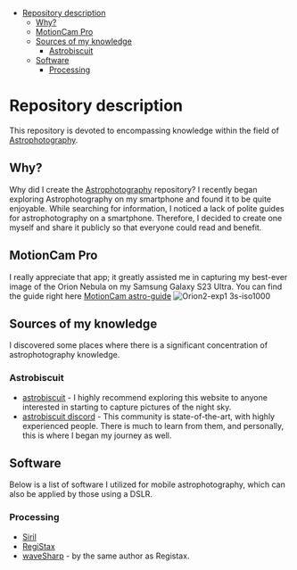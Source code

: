 - [Repository description](#repository-description)
  - [Why?](#why)
  - [MotionCam Pro](#motioncam-pro)
  - [Sources of my knowledge](#sources-of-my-knowledge)
    - [Astrobiscuit](#astrobiscuit)
  - [Software](#software)
    - [Processing](#processing) 

# Repository description
This repository is devoted to encompassing knowledge within the field of [Astrophotography](https://en.wikipedia.org/wiki/Astrophotography).

## Why?
Why did I create the [Astrophotography](https://github.com/SoongVilda/Astrophotography) repository? I recently began exploring Astrophotography on my smartphone and found it to be quite enjoyable. While searching for information, I noticed a lack of polite guides for astrophotography on a smartphone. Therefore, I decided to create one myself and share it publicly so that everyone could read and benefit.

## MotionCam Pro
I really appreciate that app; it greatly assisted me in capturing my best-ever image of the Orion Nebula on my Samsung Galaxy S23 Ultra. You can find the guide right here [MotionCam astro-guide](https://github.com/SoongVilda/Astrophotography/blob/main/MotionCam-repo/MotionCam-astro-guide.md)
![Orion2-exp1 3s-iso1000](https://github.com/SoongVilda/Astrophotography/assets/61845673/e975c831-2f4b-4394-87ea-d4c076b8c17d)

## Sources of my knowledge
I discovered some places where there is a significant concentration of astrophotography knowledge.

### Astrobiscuit
- [astrobiscuit](https://astrobiscuit.com/) - I highly recommend exploring this website to anyone interested in starting to capture pictures of the night sky.
- [astrobiscuit discord](https://astrobiscuit.com/discord/) - This community is state-of-the-art, with highly experienced people. There is much to learn from them, and personally, this is where I began my journey as well.

## Software
Below is a list of software I utilized for mobile astrophotography, which can also be applied by those using a DSLR.

### Processing
- [Siril](https://siril.org/)
- [RegiStax](https://www.astronomie.be/registax/)
- [waveSharp](https://github.com/CorBer/waveSharp) - by the same author as Registax.
